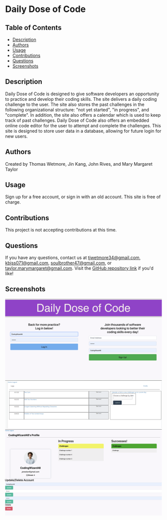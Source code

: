 # Daily Dose of Code


  ## Table of Contents
  - [Description](#description)
  - [Authors](#authors)
  - [Usage](#usage)
  - [Contributions](#contributions)
  - [Questions](#questions)
  - [Screenshots](#screenshots)
  

  ## Description
  Daily Dose of Code is designed to give software developers an opportunity to practice and develop their coding skills. The site delivers a daily coding challenge to the user. The site also stores the past challenges in the following organizational structure: "not yet started", "in progress", and "complete". In addition, the site also offers a calendar which is used to keep track of past challenges. Daily Dose of Code also offers an embedded online code editor for the user to attempt and complete the challenges. This site is designed to store user data in a database, allowing for future login for new users.

  ## Authors

  Created by Thomas Wetmore, Jin Kang, John Rives, and Mary Margaret Taylor
  

  ## Usage

  Sign up for a free account, or sign in with an old account. This site is free of charge.

  ## Contributions

  This project is not accepting contributions at this time.

  ## Questions

  If you have any questions, contact us at tjwetmore34@gmail.com, kbjss071@gmail.com, soulbrother47@gmail.com, or taylor.marymargaret@gmail.com. Visit the [GitHub repository link](https://github.com/TWetmore34/daily-dose-of-code) if you'd like!

  ## Screenshots
  ![Login Screenshot](./public/imgs/login-page.png)
  ![Homepage Screenshot](/public/imgs/homepage.png) 
  ![Profile Screenshot](/public/imgs/profile-page.png)

 